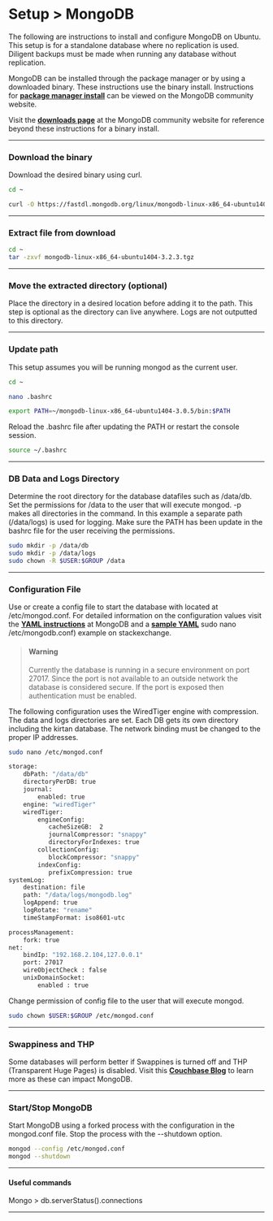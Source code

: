 <div class="page-header">
  <h1  id="page-title">Setup > MongoDB</h1>
</div>

The following are instructions to install and configure MongoDB on Ubuntu. This setup is for a standalone
database where no replication is used. Diligent backups must be made when running any database
without replication.

MongoDB can be
installed through the package manager or by using a downloaded binary. These instructions
use the binary install. Instructions for
__[package manager install](https://docs.mongodb.org/manual/tutorial/install-mongodb-on-ubuntu/)__
can be viewed on the MongoDB community website.

Visit the
__[downloads page](https://www.mongodb.org/downloads?_ga=1.72465872.2135796909.1453758475#production)__
at the MongoDB community website for reference beyond these instructions
for a binary install.


___
### Download the binary

Download the desired binary using curl.

```bash
cd ~

curl -O https://fastdl.mongodb.org/linux/mongodb-linux-x86_64-ubuntu1404-3.2.3.tgz
```

___
### Extract file from download

```bash
cd ~
tar -zxvf mongodb-linux-x86_64-ubuntu1404-3.2.3.tgz
```

___
### Move the extracted directory (optional)

Place the directory in a desired location before adding it to the path. This step is optional
as the directory can live anywhere. Logs are not outputted to this directory.


___
### Update path

This setup assumes you will be running mongod as the current user.

```bash
cd ~

nano .bashrc

export PATH=~/mongodb-linux-x86_64-ubuntu1404-3.0.5/bin:$PATH
```

Reload the .bashrc file after updating the PATH or restart the console session.

```bash
source ~/.bashrc
```






___
### DB Data and Logs Directory

Determine the root directory for the database datafiles such as /data/db.  
Set the permissions for /data to the user that will execute mongod. -p makes all directories in
the command. In this example a separate path (/data/logs) is used for logging. Make sure the PATH has
been update in the bashrc file for the user receiving the permissions.

```bash
sudo mkdir -p /data/db
sudo mkdir -p /data/logs
sudo chown -R $USER:$GROUP /data
```


___
### Configuration File

Use or create a config file to start the database with located at /etc/mongod.conf. For detailed
information on the configuration values visit the
__[YAML instructions](http://docs.mongodb.org/master/reference/configuration-options/)__ at MongoDB and a
__[sample YAML](http://dba.stackexchange.com/questions/82591/sample-yaml-configuration-files-for-mongodb)__
sudo nano /etc/mongodb.conf) example on stackexchange.

> #### Warning
> Currently the database is running in a secure environment on port 27017. Since the port is not available
> to an outside network the database is considered secure. If the port is exposed then authentication must
> be enabled.


The following configuration uses the WiredTiger engine with compression. The data and logs
directories are set. Each DB gets its own directory including the kirtan database. The network
binding must be changed to the proper IP addresses.

```bash
sudo nano /etc/mongod.conf

storage:
    dbPath: "/data/db"
    directoryPerDB: true
    journal:
        enabled: true
    engine: "wiredTiger"
    wiredTiger:
        engineConfig:
           cacheSizeGB:  2
           journalCompressor: "snappy"
           directoryForIndexes: true
        collectionConfig:
           blockCompressor: "snappy"
        indexConfig:
           prefixCompression: true
systemLog:
    destination: file
    path: "/data/logs/mongodb.log"
    logAppend: true
    logRotate: "rename"
    timeStampFormat: iso8601-utc

processManagement:
    fork: true
net:
    bindIp: "192.168.2.104,127.0.0.1"
    port: 27017
    wireObjectCheck : false
    unixDomainSocket:
        enabled : true
```

Change permission of config file to the user that will execute mongod.

```bash
sudo chown $USER:$GROUP /etc/mongod.conf
```

___
### Swappiness and THP
Some databases will perform better if Swappines is turned off and
THP (Transparent Huge Pages) is disabled. Visit this
__[Couchbase Blog](http://blog.couchbase.com/often-overlooked-linux-os-tweaks)__
to learn more as these can impact MongoDB.


___
### Start/Stop MongoDB

Start MongoDB using a forked process with the configuration in the mongod.conf file. Stop
the process with the --shutdown option.

```bash
mongod --config /etc/mongod.conf
mongod --shutdown
```




___
#### Useful commands

Mongo > db.serverStatus().connections


___
